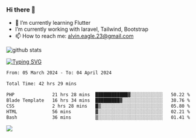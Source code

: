 ### Hi there 👋
- 🌱 I’m currently learning Flutter
-  I’m currently working with laravel, Tailwind, Bootstrap
- 📫 How to reach me: alvin.eagle.23@gmail.com



![github stats](https://github-readme-stats.vercel.app/api?username=alvnfaiz&show_icons=true)


[![Typing SVG](http://readme-typing-svg.herokuapp.com?font=Montserrat&color=%2336BCF7&duration=4000&center=true&lines=Alvin+Faiz;Fullstack+Developer;PHP%2C+Java%2C+Javascript%2C+Python;Laravel%2C+Vue%202%2C+Tailwind%2C+Bootstrap)](https://git.io/typing-svg)

<!--[![Alvnfaiz wakatime stats](https://github-readme-stats.vercel.app/api/wakatime?username=alvnfaiz&layout=compact&theme=dracula)](https://github.com/anuraghazra/github-readme-stats)

<!--START_SECTION:waka-->

```txt
From: 05 March 2024 - To: 04 April 2024

Total Time: 42 hrs 29 mins

PHP              21 hrs 28 mins  ████████████▓░░░░░░░░░░░░   50.22 %
Blade Template   16 hrs 34 mins  █████████▓░░░░░░░░░░░░░░░   38.76 %
CSS              2 hrs 28 mins   █▒░░░░░░░░░░░░░░░░░░░░░░░   05.80 %
HTML             56 mins         ▓░░░░░░░░░░░░░░░░░░░░░░░░   02.21 %
Bash             36 mins         ▒░░░░░░░░░░░░░░░░░░░░░░░░   01.41 %
```

<!--END_SECTION:waka-->

  <!-- Change the `github-readme-stats.anuraghazra1.vercel.app` to `github-readme-stats.vercel.app`  -->
  <img align="center" src="https://github-readme-stats.anuraghazra1.vercel.app/api/top-langs/?username=alvnfaiz&layout=compact" />
<!--
**alvnfaiz/alvnfaiz** is a ✨ _special_ ✨ repository because its `README.md` (this file) appears on your GitHub profile.

Here are some ideas to get you started:

- 🔭 I’m currently working on ...
- 🌱 I’m currently learning ...
- 👯 I’m looking to collaborate on ...
- 🤔 I’m looking for help with ...
- 💬 Ask me about ...
- 📫 How to reach me: ...
- 😄 Pronouns: ...
- ⚡ Fun fact: ...
-->

